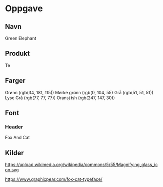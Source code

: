 # Oppgave
## Navn
Green Elephant

## Produkt
Te

## Farger 
Grønn (rgb(34, 181, 115))
Mørke grønn (rgb(0, 104, 55)
Grå (rgb(51, 51, 51))
Lyse Grå (rgb(77, 77, 77))
Oransj ish (rgb(247, 147, 30))


## Font 
### Header
Fox And Cat



## Kilder 
https://upload.wikimedia.org/wikipedia/commons/5/55/Magnifying_glass_icon.svg

https://www.graphicpear.com/fox-cat-typeface/
